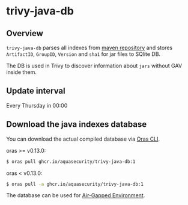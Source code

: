 # trivy-java-db

## Overview
`trivy-java-db` parses all indexes from [maven repository](https://repo.maven.apache.org/maven2) and stores `ArtifactID`, `GroupID`, `Version` and `sha1` for jar files to SQlite DB.

The DB is used in Trivy to discover information about `jars` without GAV inside them.

## Update interval
Every Thursday in 00:00

## Download the java indexes database
You can download the actual compiled database via [Oras CLI](https://oras.land/cli/).

oras >= v0.13.0:
```sh
$ oras pull ghcr.io/aquasecurity/trivy-java-db:1
```

oras < v0.13.0:
```sh
$ oras pull -a ghcr.io/aquasecurity/trivy-java-db:1
```
The database can be used for [Air-Gapped Environment](https://aquasecurity.github.io/trivy/latest/docs/advanced/air-gap/).